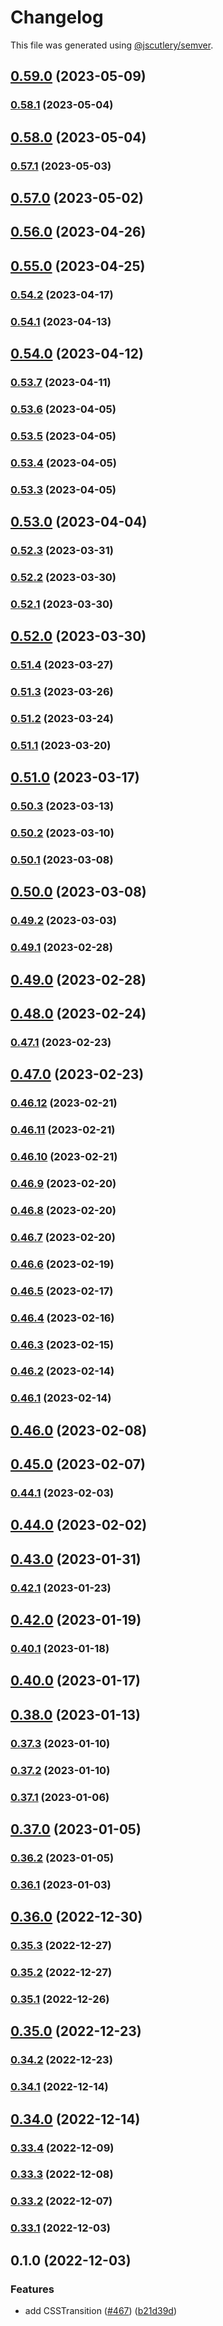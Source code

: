# Changelog

This file was generated using [@jscutlery/semver](https://github.com/jscutlery/semver).

## [0.59.0](https://github.com/pedaling/opensource/compare/vibrant-components-web-0.58.1...vibrant-components-web-0.59.0) (2023-05-09)

### [0.58.1](https://github.com/pedaling/opensource/compare/vibrant-components-web-0.58.0...vibrant-components-web-0.58.1) (2023-05-04)

## [0.58.0](https://github.com/pedaling/opensource/compare/vibrant-components-web-0.57.1...vibrant-components-web-0.58.0) (2023-05-04)

### [0.57.1](https://github.com/pedaling/opensource/compare/vibrant-components-web-0.57.0...vibrant-components-web-0.57.1) (2023-05-03)

## [0.57.0](https://github.com/pedaling/opensource/compare/vibrant-components-web-0.56.0...vibrant-components-web-0.57.0) (2023-05-02)

## [0.56.0](https://github.com/pedaling/opensource/compare/vibrant-components-web-0.55.0...vibrant-components-web-0.56.0) (2023-04-26)

## [0.55.0](https://github.com/pedaling/opensource/compare/vibrant-components-web-0.54.2...vibrant-components-web-0.55.0) (2023-04-25)

### [0.54.2](https://github.com/pedaling/opensource/compare/vibrant-components-web-0.54.1...vibrant-components-web-0.54.2) (2023-04-17)

### [0.54.1](https://github.com/pedaling/opensource/compare/vibrant-components-web-0.54.0...vibrant-components-web-0.54.1) (2023-04-13)

## [0.54.0](https://github.com/pedaling/opensource/compare/vibrant-components-web-0.53.7...vibrant-components-web-0.54.0) (2023-04-12)

### [0.53.7](https://github.com/pedaling/opensource/compare/vibrant-components-web-0.53.6...vibrant-components-web-0.53.7) (2023-04-11)

### [0.53.6](https://github.com/pedaling/opensource/compare/vibrant-components-web-0.53.5...vibrant-components-web-0.53.6) (2023-04-05)

### [0.53.5](https://github.com/pedaling/opensource/compare/vibrant-components-web-0.53.4...vibrant-components-web-0.53.5) (2023-04-05)

### [0.53.4](https://github.com/pedaling/opensource/compare/vibrant-components-web-0.53.2...vibrant-components-web-0.53.4) (2023-04-05)

### [0.53.3](https://github.com/pedaling/opensource/compare/vibrant-components-web-0.53.2...vibrant-components-web-0.53.3) (2023-04-05)

## [0.53.0](https://github.com/pedaling/opensource/compare/vibrant-components-web-0.52.3...vibrant-components-web-0.53.0) (2023-04-04)

### [0.52.3](https://github.com/pedaling/opensource/compare/vibrant-components-web-0.52.2...vibrant-components-web-0.52.3) (2023-03-31)

### [0.52.2](https://github.com/pedaling/opensource/compare/vibrant-components-web-0.52.1...vibrant-components-web-0.52.2) (2023-03-30)

### [0.52.1](https://github.com/pedaling/opensource/compare/vibrant-components-web-0.52.0...vibrant-components-web-0.52.1) (2023-03-30)

## [0.52.0](https://github.com/pedaling/opensource/compare/vibrant-components-web-0.51.4...vibrant-components-web-0.52.0) (2023-03-30)

### [0.51.4](https://github.com/pedaling/opensource/compare/vibrant-components-web-0.51.3...vibrant-components-web-0.51.4) (2023-03-27)

### [0.51.3](https://github.com/pedaling/opensource/compare/vibrant-components-web-0.51.2...vibrant-components-web-0.51.3) (2023-03-26)

### [0.51.2](https://github.com/pedaling/opensource/compare/vibrant-components-web-0.51.1...vibrant-components-web-0.51.2) (2023-03-24)

### [0.51.1](https://github.com/pedaling/opensource/compare/vibrant-components-web-0.51.0...vibrant-components-web-0.51.1) (2023-03-20)

## [0.51.0](https://github.com/pedaling/opensource/compare/vibrant-components-web-0.50.3...vibrant-components-web-0.51.0) (2023-03-17)

### [0.50.3](https://github.com/pedaling/opensource/compare/vibrant-components-web-0.50.2...vibrant-components-web-0.50.3) (2023-03-13)

### [0.50.2](https://github.com/pedaling/opensource/compare/vibrant-components-web-0.50.1...vibrant-components-web-0.50.2) (2023-03-10)

### [0.50.1](https://github.com/pedaling/opensource/compare/vibrant-components-web-0.50.0...vibrant-components-web-0.50.1) (2023-03-08)

## [0.50.0](https://github.com/pedaling/opensource/compare/vibrant-components-web-0.49.2...vibrant-components-web-0.50.0) (2023-03-08)

### [0.49.2](https://github.com/pedaling/opensource/compare/vibrant-components-web-0.49.1...vibrant-components-web-0.49.2) (2023-03-03)

### [0.49.1](https://github.com/pedaling/opensource/compare/vibrant-components-web-0.49.0...vibrant-components-web-0.49.1) (2023-02-28)

## [0.49.0](https://github.com/pedaling/opensource/compare/vibrant-components-web-0.48.0...vibrant-components-web-0.49.0) (2023-02-28)

## [0.48.0](https://github.com/pedaling/opensource/compare/vibrant-components-web-0.47.1...vibrant-components-web-0.48.0) (2023-02-24)

### [0.47.1](https://github.com/pedaling/opensource/compare/vibrant-components-web-0.47.0...vibrant-components-web-0.47.1) (2023-02-23)

## [0.47.0](https://github.com/pedaling/opensource/compare/vibrant-components-web-0.46.12...vibrant-components-web-0.47.0) (2023-02-23)

### [0.46.12](https://github.com/pedaling/opensource/compare/vibrant-components-web-0.46.11...vibrant-components-web-0.46.12) (2023-02-21)

### [0.46.11](https://github.com/pedaling/opensource/compare/vibrant-components-web-0.46.10...vibrant-components-web-0.46.11) (2023-02-21)

### [0.46.10](https://github.com/pedaling/opensource/compare/vibrant-components-web-0.46.9...vibrant-components-web-0.46.10) (2023-02-21)

### [0.46.9](https://github.com/pedaling/opensource/compare/vibrant-components-web-0.46.8...vibrant-components-web-0.46.9) (2023-02-20)

### [0.46.8](https://github.com/pedaling/opensource/compare/vibrant-components-web-0.46.7...vibrant-components-web-0.46.8) (2023-02-20)

### [0.46.7](https://github.com/pedaling/opensource/compare/vibrant-components-web-0.46.6...vibrant-components-web-0.46.7) (2023-02-20)

### [0.46.6](https://github.com/pedaling/opensource/compare/vibrant-components-web-0.46.5...vibrant-components-web-0.46.6) (2023-02-19)

### [0.46.5](https://github.com/pedaling/opensource/compare/vibrant-components-web-0.46.4...vibrant-components-web-0.46.5) (2023-02-17)

### [0.46.4](https://github.com/pedaling/opensource/compare/vibrant-components-web-0.46.3...vibrant-components-web-0.46.4) (2023-02-16)

### [0.46.3](https://github.com/pedaling/opensource/compare/vibrant-components-web-0.46.2...vibrant-components-web-0.46.3) (2023-02-15)

### [0.46.2](https://github.com/pedaling/opensource/compare/vibrant-components-web-0.46.1...vibrant-components-web-0.46.2) (2023-02-14)

### [0.46.1](https://github.com/pedaling/opensource/compare/vibrant-components-web-0.46.0...vibrant-components-web-0.46.1) (2023-02-14)

## [0.46.0](https://github.com/pedaling/opensource/compare/vibrant-components-web-0.45.0...vibrant-components-web-0.46.0) (2023-02-08)

## [0.45.0](https://github.com/pedaling/opensource/compare/vibrant-components-web-0.44.1...vibrant-components-web-0.45.0) (2023-02-07)

### [0.44.1](https://github.com/pedaling/opensource/compare/vibrant-components-web-0.44.0...vibrant-components-web-0.44.1) (2023-02-03)

## [0.44.0](https://github.com/pedaling/opensource/compare/vibrant-components-web-0.43.0...vibrant-components-web-0.44.0) (2023-02-02)

## [0.43.0](https://github.com/pedaling/opensource/compare/vibrant-components-web-0.42.1...vibrant-components-web-0.43.0) (2023-01-31)

### [0.42.1](https://github.com/pedaling/opensource/compare/vibrant-components-web-0.42.0...vibrant-components-web-0.42.1) (2023-01-23)

## [0.42.0](https://github.com/pedaling/opensource/compare/vibrant-components-web-0.41.1...vibrant-components-web-0.42.0) (2023-01-19)

### [0.40.1](https://github.com/pedaling/opensource/compare/vibrant-components-web-0.40.0...vibrant-components-web-0.40.1) (2023-01-18)

## [0.40.0](https://github.com/pedaling/opensource/compare/vibrant-components-web-0.39.0...vibrant-components-web-0.40.0) (2023-01-17)

## [0.38.0](https://github.com/pedaling/opensource/compare/vibrant-components-web-0.37.3...vibrant-components-web-0.38.0) (2023-01-13)

### [0.37.3](https://github.com/pedaling/opensource/compare/vibrant-components-web-0.37.2...vibrant-components-web-0.37.3) (2023-01-10)

### [0.37.2](https://github.com/pedaling/opensource/compare/vibrant-components-web-0.37.1...vibrant-components-web-0.37.2) (2023-01-10)

### [0.37.1](https://github.com/pedaling/opensource/compare/vibrant-components-web-0.37.0...vibrant-components-web-0.37.1) (2023-01-06)

## [0.37.0](https://github.com/pedaling/opensource/compare/vibrant-components-web-0.36.2...vibrant-components-web-0.37.0) (2023-01-05)

### [0.36.2](https://github.com/pedaling/opensource/compare/vibrant-components-web-0.36.1...vibrant-components-web-0.36.2) (2023-01-05)

### [0.36.1](https://github.com/pedaling/opensource/compare/vibrant-components-web-0.36.0...vibrant-components-web-0.36.1) (2023-01-03)

## [0.36.0](https://github.com/pedaling/opensource/compare/vibrant-components-web-0.35.3...vibrant-components-web-0.36.0) (2022-12-30)

### [0.35.3](https://github.com/pedaling/opensource/compare/vibrant-components-web-0.35.2...vibrant-components-web-0.35.3) (2022-12-27)

### [0.35.2](https://github.com/pedaling/opensource/compare/vibrant-components-web-0.35.1...vibrant-components-web-0.35.2) (2022-12-27)

### [0.35.1](https://github.com/pedaling/opensource/compare/vibrant-components-web-0.35.0...vibrant-components-web-0.35.1) (2022-12-26)

## [0.35.0](https://github.com/pedaling/opensource/compare/vibrant-components-web-0.34.2...vibrant-components-web-0.35.0) (2022-12-23)

### [0.34.2](https://github.com/pedaling/opensource/compare/vibrant-components-web-0.34.1...vibrant-components-web-0.34.2) (2022-12-23)

### [0.34.1](https://github.com/pedaling/opensource/compare/vibrant-components-web-0.34.0...vibrant-components-web-0.34.1) (2022-12-14)

## [0.34.0](https://github.com/pedaling/opensource/compare/vibrant-components-web-0.33.4...vibrant-components-web-0.34.0) (2022-12-14)

### [0.33.4](https://github.com/pedaling/opensource/compare/vibrant-components-web-0.33.3...vibrant-components-web-0.33.4) (2022-12-09)

### [0.33.3](https://github.com/pedaling/opensource/compare/vibrant-components-web-0.33.2...vibrant-components-web-0.33.3) (2022-12-08)

### [0.33.2](https://github.com/pedaling/opensource/compare/vibrant-components-web-0.33.1...vibrant-components-web-0.33.2) (2022-12-07)

### [0.33.1](https://github.com/pedaling/opensource/compare/vibrant-components-web-0.33.0...vibrant-components-web-0.33.1) (2022-12-03)

## 0.1.0 (2022-12-03)


### Features

* add CSSTransition ([#467](https://github.com/pedaling/opensource/issues/467)) ([b21d39d](https://github.com/pedaling/opensource/commit/b21d39d7035602508490049cd2f55a2828eac816))
